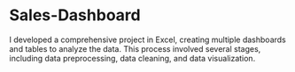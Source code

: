 # Sales-Dashboard
I developed a comprehensive project in Excel, creating multiple dashboards and tables to analyze the data. This process involved several stages, including data preprocessing, data cleaning, and data visualization.
